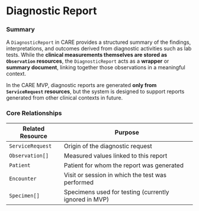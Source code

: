 # Diagnostic Report

### Summary

A `DiagnosticReport` in CARE provides a structured summary of the findings, interpretations, and outcomes derived from diagnostic activities such as lab tests. While the **clinical measurements themselves are stored as `Observation` resources**, the `DiagnosticReport` acts as a **wrapper** or **summary document**, linking together those observations in a meaningful context.

In the CARE MVP, diagnostic reports are generated **only from `ServiceRequest` resources**, but the system is designed to support reports generated from other clinical contexts in future.

### Core Relationships

| Related Resource | Purpose                                               |
| ---------------- | ----------------------------------------------------- |
| `ServiceRequest` | Origin of the diagnostic request                      |
| `Observation[]`  | Measured values linked to this report                 |
| `Patient`        | Patient for whom the report was generated             |
| `Encounter`      | Visit or session in which the test was performed      |
| `Specimen[]`     | Specimens used for testing (currently ignored in MVP) |
